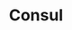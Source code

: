 ---
codehost: https://github.com/https://github.com/hashicorp/consul
logohandle: consulio
sort: consul
title: Consul
website: https://www.consul.io/
---